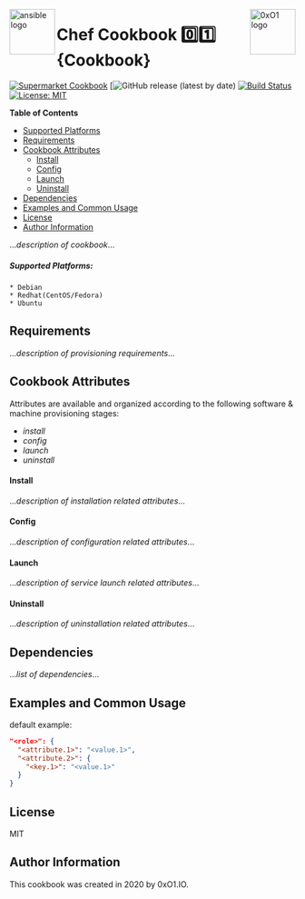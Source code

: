 <p><img src="https://siliconangle.com/wp-content/blogs.dir/1/files/2018/02/1486909_635690216474466_54627279_n.png" alt="ansible logo" title="ansible" align="left" height="80" /></p>
<p><img src="https://i.imgur.com/IBNz2CM.jpg" alt="0xO1 logo" title="0xO1" align="right" height="80" /></p>

Chef Cookbook :zero::one: {Cookbook}
=========
[![Supermarket Cookbook](*cookbook-shield-link*)](--cookbook-link--)
[![GitHub release (latest by date)](==cookbook-link--)
[![Build Status](*build-shield-link*)](--cookbook-link--)
[![License: MIT](https://img.shields.io/badge/License-MIT-blueviolet.svg)](https://opensource.org/licenses/MIT)

**Table of Contents**
  - [Supported Platforms](#supported-platforms)
  - [Requirements](#requirements)
  - [Cookbook Attributes](#cookbook-attributes)
      - [Install](#install)
      - [Config](#config)
      - [Launch](#launch)
      - [Uninstall](#uninstall)
  - [Dependencies](#dependencies)
  - [Examples and Common Usage](#example-usage)
  - [License](#license)
  - [Author Information](#author-information)

...*description of cookbook*...

##### Supported Platforms:
```
* Debian
* Redhat(CentOS/Fedora)
* Ubuntu
```

Requirements
------------

...*description of provisioning requirements*...

Cookbook Attributes
--------------
Attributes are available and organized according to the following software & machine provisioning stages:
* _install_
* _config_
* _launch_
* _uninstall_

#### Install

...*description of installation related attributes*...

#### Config

...*description of configuration related attributes*...

#### Launch

...*description of service launch related attributes*...

#### Uninstall

...*description of uninstallation related attributes*...

Dependencies
------------

...*list of dependencies*...

Examples and Common Usage
----------------

default example:
```json
"<role>": {
  "<attribute.1>": "<value.1>",
  "<attribute.2>": {
    "<key.1>": "<value.1>"
  }
}
```

License
-------

MIT

Author Information
------------------

This cookbook was created in 2020 by 0xO1.IO.
